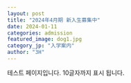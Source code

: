 ```yaml
---
layout: post
title: "2024年4月期 新入生募集中"
date: 2024-01-11
categories: admission
featured_image: dog1.jpg
category_jp: "入学案内"
author: "3H"
---
```


테스트 페이지입니다. 10글자까지 표시 됩니다.
